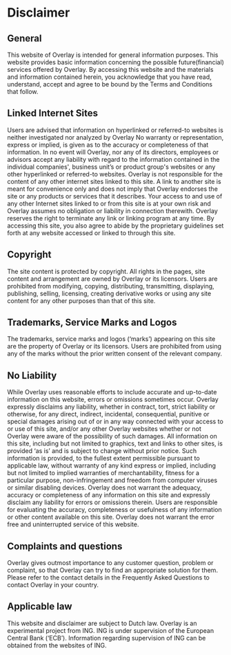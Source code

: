 # Disclaimer

## General

This website of Overlay is intended for general information purposes. This website provides basic information concerning the possible future(financial) services offered by Overlay. By accessing this website and the materials and information contained herein, you acknowledge that you have read, understand, accept and agree to be bound by the Terms and Conditions that follow.

## Linked Internet Sites

Users are advised that information on hyperlinked or referred-to websites is neither investigated nor analyzed by Overlay No warranty or representation, express or implied, is given as to the accuracy or completeness of that information. In no event will Overlay, nor any of its directors, employees or advisors accept any liability with regard to the information contained in the individual companies', business unit’s or product group's websites or any other hyperlinked or referred-to websites. Overlay is not responsible for the content of any other internet sites linked to this site. A link to another site is meant for convenience only and does not imply that Overlay endorses the site or any products or services that it describes. Your access to and use of any other Internet sites linked to or from this site is at your own risk and Overlay assumes no obligation or liability in connection therewith. Overlay reserves the right to terminate any link or linking program at any time. By accessing this site, you also agree to abide by the proprietary guidelines set forth at any website accessed or linked to through this site.

## Copyright

The site content is protected by copyright. All rights in the pages, site content and arrangement are owned by Overlay or its licensors. Users are prohibited from modifying, copying, distributing, transmitting, displaying, publishing, selling, licensing, creating derivative works or using any site content for any other purposes than that of this site.


## Trademarks, Service Marks and Logos

The trademarks, service marks and logos (‘marks’) appearing on this site are the property of Overlay or its licensors. Users are prohibited from using any of the marks without the prior written consent of the relevant company.

## No Liability

While Overlay uses reasonable efforts to include accurate and up-to-date information on this website, errors or omissions sometimes occur. Overlay expressly disclaims any liability, whether in contract, tort, strict liability or otherwise, for any direct, indirect, incidental, consequential, punitive or special damages arising out of or in any way connected with your access to or use of this site, and/or any other Overlay websites whether or not Overlay were aware of the possibility of such damages. All information on this site, including but not limited to graphics, text and links to other sites, is provided ‘as is’ and is subject to change without prior notice. Such information is provided, to the fullest extent permissible pursuant to applicable law, without warranty of any kind express or implied, including but not limited to implied warranties of merchantability, fitness for a particular purpose, non-infringement and freedom from computer viruses or similar disabling devices. Overlay does not warrant the adequacy, accuracy or completeness of any information on this site and expressly disclaim any liability for errors or omissions therein. Users are responsible for evaluating the accuracy, completeness or usefulness of any information or other content available on this site. Overlay does not warrant the error free and uninterrupted service of this website.

## Complaints and questions

Overlay gives outmost importance to any customer question, problem or complaint, so that Overlay can try to find an appropriate solution for them. Please refer to the contact details in the Frequently Asked Questions to contact Overlay in your country.

## Applicable law

This website and disclaimer are subject to Dutch law. Overlay is an experimental project from ING. ING is under supervision of the European Central Bank (‘ECB’). Information regarding supervision of ING can be obtained from the websites of ING.